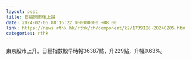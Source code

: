 ```yaml
---
layout: post
title: 日股開市後上揚
date: 2024-02-05 08:16:22.000000000 +08:00
link: https://news.rthk.hk/rthk/ch/component/k2/1739186-20240205.htm
categories: rthk
---
```


東京股市上升。日經指數較早時報36387點，升229點，升幅0.63%。
